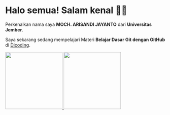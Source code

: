 # Halo semua! Salam kenal 👋🏻

Perkenalkan nama saya **MOCH. ARISANDI JAYANTO** dari **Universitas Jember**.

Saya sekarang sedang mempelajari Materi **Belajar Dasar Git dengan GitHub** di [Dicoding](https://www.dicoding.com/).

<p align="left">
<a href="https://github.com/gilangadhan">
  <img height="180em" src="https://github-readme-stats-eight-theta.vercel.app/api?username=MochArisandiJayanto&show_icons=true&theme=algolia&include_all_commits=true&count_private=true"/>
  <img height="180em" src="https://github-readme-stats-eight-theta.vercel.app/api/top-langs/?username=MochArisandiJayanto&layout=compact&langs_count=8&theme=algolia"/>
</a>
</p>

<!--
**MochArisandiJayanto/MochArisandiJayanto** is a ✨ _special_ ✨ repository because its `README.md` (this file) appears on your GitHub profile.

Here are some ideas to get you started:

- 🔭 I’m currently working on ...
- 🌱 I’m currently learning ...
- 👯 I’m looking to collaborate on ...
- 🤔 I’m looking for help with ...
- 💬 Ask me about ...
- 📫 How to reach me: ...
- 😄 Pronouns: ...
- ⚡ Fun fact: ...
-->
